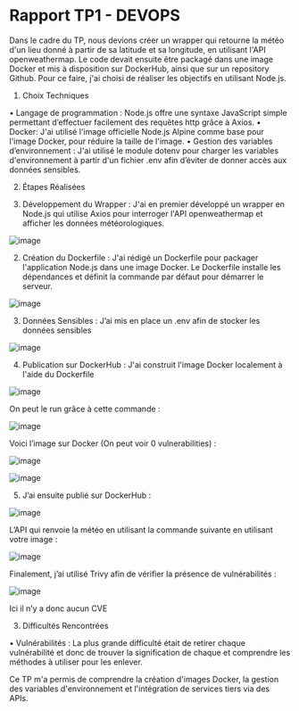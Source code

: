 # Rapport TP1 - DEVOPS

Dans le cadre du TP, nous devions créer un wrapper qui retourne la météo d'un lieu donné à partir de sa latitude et sa longitude, en utilisant l'API openweathermap. Le code devait ensuite être packagé dans une image Docker et mis à disposition sur DockerHub, ainsi que sur un repository Github. Pour ce faire, j'ai choisi de réaliser les objectifs en utilisant Node.js. 

1. Choix Techniques
   
•	Langage de programmation : Node.js offre une syntaxe JavaScript simple permettant d’effectuer facilement des requêtes http grâce à Axios.
•	Docker: J'ai utilisé l'image officielle Node.js Alpine comme base pour l'image Docker, pour réduire la taille de l'image. 
•	Gestion des variables d’environnement : J'ai utilisé le module dotenv pour charger les variables d'environnement à partir d'un fichier .env afin d’éviter de donner accès aux données sensibles.

2. Étapes Réalisées
   
1.	Développement du Wrapper : J'ai en premier développé un wrapper en Node.js qui utilise Axios pour interroger l'API openweathermap et afficher les données météorologiques.

![image](https://github.com/efrei-ADDA84/20210136/assets/94389445/39c0037d-954d-4dca-800d-f6353b6b7f27)

2.	Création du Dockerfile : J'ai rédigé un Dockerfile pour packager l'application Node.js dans une image Docker. Le Dockerfile installe les dépendances et définit la commande par défaut pour démarrer le serveur.

![image](https://github.com/efrei-ADDA84/20210136/assets/94389445/0dd0b32f-408e-47a9-8fb9-843c351a0fc0)

3.	Données Sensibles : J’ai mis en place un .env afin de stocker les données sensibles

![image](https://github.com/efrei-ADDA84/20210136/assets/94389445/a71a6c09-425c-4f3f-aa5c-3a21adc2365d)

4.	Publication sur DockerHub : J'ai construit l'image Docker localement à l'aide du Dockerfile 

![image](https://github.com/efrei-ADDA84/20210136/assets/94389445/62f10add-c10c-4dc6-8d24-5037a0f82de5)


On peut le run grâce à cette commande :

![image](https://github.com/efrei-ADDA84/20210136/assets/94389445/b2a769bc-af46-4164-ace0-551c5ea27b7d)


Voici l’image sur Docker (On peut voir 0 vulnerabilities) :

![image](https://github.com/efrei-ADDA84/20210136/assets/94389445/17922d84-f5e3-48ff-9678-b9ba8d259e10)

![image](https://github.com/efrei-ADDA84/20210136/assets/94389445/7262c4ed-7db6-4219-ba9d-c4fddf9f8b27)


5.	J’ai ensuite publié sur DockerHub :

 ![image](https://github.com/efrei-ADDA84/20210136/assets/94389445/b4b81480-6c52-42a9-a74c-2a29b3025f07)

L’API qui renvoie la météo en utilisant la commande suivante en utilisant votre image :

![image](https://github.com/efrei-ADDA84/20210136/assets/94389445/6a56c955-d5f9-47bd-b528-67bad00b89dc)

Finalement, j’ai utilisé Trivy afin de vérifier la présence de vulnérabilités :

![image](https://github.com/efrei-ADDA84/20210136/assets/94389445/9fa603be-fd04-4de4-aad3-36e709ffc1f6)

Ici il n’y a donc aucun CVE

3. Difficultés Rencontrées
   
•	Vulnérabilités : La plus grande difficulté était de retirer chaque vulnérabilité et donc de trouver la signification de chaque et comprendre les méthodes à utiliser pour les enlever.


Ce TP m'a permis de comprendre la création d'images Docker, la gestion des variables d'environnement et l'intégration de services tiers via des APIs.
